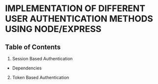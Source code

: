 # IMPLEMENTATION OF DIFFERENT USER AUTHENTICATION METHODS USING NODE/EXPRESS

## Table of Contents

1. Session Based Authentication

- Dependencies

2. Token Based Authentication
